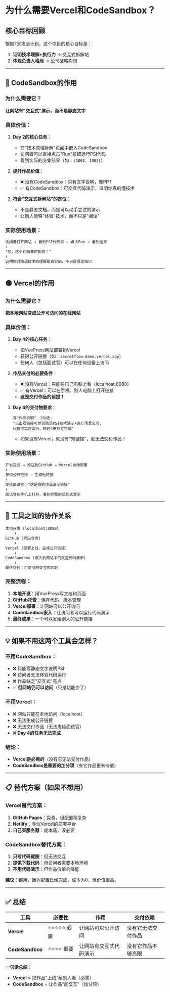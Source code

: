 # 为什么需要Vercel和CodeSandbox？

## 核心目标回顾

根据7天攻坚计划，这个项目的核心目标是：
1. **证明技术理解+执行力** → 交互式拆解站
2. **体现负责人格局** → 公司战略构想

---

## 🔵 CodeSandbox的作用

### 为什么需要它？
**让网站有"交互式"演示，而不是静态文字**

### 具体价值：

1. **Day 2的核心任务**：
   - 在"技术原理拆解"页面中嵌入CodeSandbox
   - 访问者可以直接点击"Run"按钮运行PSI代码
   - 看到实际的交集结果（如：`[1002, 1003]`）

2. **提升作品价值**：
   - ❌ 没有CodeSandbox：只有文字说明，像PPT
   - ✅ 有CodeSandbox：可交互代码演示，证明你真的懂技术

3. **符合"交互式拆解站"的定位**：
   - 不是静态文档，而是可以动手尝试的演示
   - 让别人能够"体验"技术，而不只是"阅读"

### 实际使用场景：
```
访问者打开网站 → 看到PSI代码框 → 点击Run → 看到结果
↓
"哇，这个代码真的能跑！"
↓
证明你对隐语技术的理解是真实的，不只是理论知识
```

---

## 🟢 Vercel的作用

### 为什么需要它？
**把本地网站变成公开可访问的在线网站**

### 具体价值：

1. **Day 4的核心任务**：
   - 把VuePress网站部署到Vercel
   - 获得公开链接（如：`secretflow-demo.vercel.app`）
   - 任何人（包括面试官）可以在任何设备上访问

2. **作品交付的必要条件**：
   - ❌ 没有Vercel：只能在自己电脑上看（localhost:8080）
   - ✅ 有Vercel：可以在手机、别人电脑上打开链接
   - **这是交付作品的前提！**

3. **Day 4的交付物要求**：
   ```
   写"作品说明"：1句话：
   "点击短链接可体验隐语PSI技术演示+医疗场景交互，
   代码可实时运行，耗时4天独立完成"
   ```
   - 如果没有Vercel，就没有"短链接"，就无法交付作品！

### 实际使用场景：
```
开发完成 → 推送到GitHub → Vercel自动部署
↓
获得公开链接 → 生成短链接
↓
发给面试官："这是我的作品演示链接"
↓
面试官在手机上打开，看到完整的交互式演示
```

---

## 🔄 工具之间的协作关系

```
本地开发 (localhost:8080)
    ↓
GitHub (代码仓库)
    ↓
Vercel (部署上线，生成公开链接)
    ↓
CodeSandbox (嵌入到网站中的交互代码演示)
    ↓
最终交付：可访问的交互式网站
```

### 完整流程：

1. **本地开发**：用VuePress写文档和页面
2. **GitHub托管**：保存代码，版本管理
3. **Vercel部署**：让网站可以公开访问
4. **CodeSandbox嵌入**：让访问者可以运行代码演示
5. **最终成果**：一个可以发给别人的公开链接

---

## 💡 如果不用这两个工具会怎样？

### 不用CodeSandbox：
- ❌ 只能写静态文字说明PSI
- ❌ 访问者无法体验代码运行
- ❌ 作品缺乏"交互式"亮点
- ✅ **但网站仍可以访问**（只是功能少了）

### 不用Vercel：
- ❌ 网站只能在本地访问（localhost）
- ❌ 无法生成公开链接
- ❌ 无法交付作品（无法发给面试官）
- ❌ **Day 4的任务无法完成**

### 结论：
- **Vercel是必需的**（没有它无法交付作品）
- **CodeSandbox是重要的加分项**（有它作品更有价值）

---

## 📋 替代方案（如果不想用）

### Vercel替代方案：
1. **GitHub Pages**：免费，但配置稍复杂
2. **Netlify**：类似Vercel的部署平台
3. **自己买服务器**：成本高，没必要

### CodeSandbox替代方案：
1. **只写代码截图**：但无法交互
2. **提供下载代码**：但访问者需要本地环境
3. **不用代码演示**：但作品价值会降低

**建议**：都用，因为配置已经完成，成本为0，但价值很高。

---

## ✅ 总结

| 工具 | 必要性 | 作用 | 交付依赖 |
|------|--------|------|----------|
| **Vercel** | ⭐⭐⭐⭐⭐ 必需 | 让网站可以公开访问 | 没有它无法交付作品 |
| **CodeSandbox** | ⭐⭐⭐⭐ 重要 | 让网站有交互式代码演示 | 没有它作品不够亮眼 |

**一句话总结**：
- **Vercel** = 把作品"上线"给别人看（必需）
- **CodeSandbox** = 让作品"能交互"（加分项）

